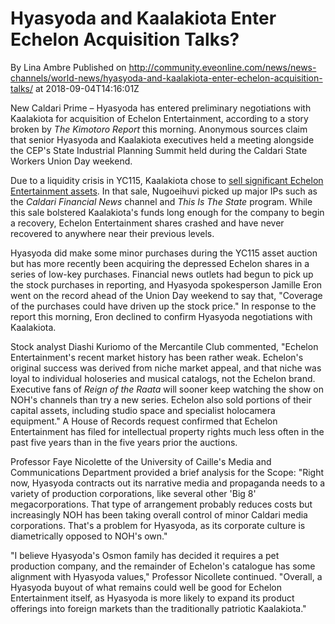 # Hyasyoda and Kaalakiota Enter Echelon Acquisition Talks?
By Lina Ambre
Published on http://community.eveonline.com/news/news-channels/world-news/hyasyoda-and-kaalakiota-enter-echelon-acquisition-talks/ at 2018-09-04T14:16:01Z

New Caldari Prime – Hyasyoda has entered preliminary negotiations with Kaalakiota for acquisition of Echelon Entertainment, according to a story broken by _The Kimotoro Report_ this morning. Anonymous sources claim that senior Hyasyoda and Kaalakiota executives held a meeting alongside the CEP's State Industrial Planning Summit held during the Caldari State Workers Union Day weekend.

Due to a liquidity crisis in YC115, Kaalakiota chose to [sell significant Echelon Entertainment assets](https://community.eveonline.com/news/news-channels/world-news/echelon-entertainment-auction-completed/). In that sale, Nugoeihuvi picked up major IPs such as the _Caldari Financial News_ channel and _This Is The State_ program. While this sale bolstered Kaalakiota's funds long enough for the company to begin a recovery, Echelon Entertainment shares crashed and have never recovered to anywhere near their previous levels.

Hyasyoda did make some minor purchases during the YC115 asset auction but has more recently been acquiring the depressed Echelon shares in a series of low-key purchases. Financial news outlets had begun to pick up the stock purchases in reporting, and Hyasyoda spokesperson Jamille Eron went on the record ahead of the Union Day weekend to say that, "Coverage of the purchases could have driven up the stock price." In response to the report this morning, Eron declined to confirm Hyasyoda negotiations with Kaalakiota.

Stock analyst Diashi Kuriomo of the Mercantile Club commented, "Echelon Entertainment's recent market history has been rather weak. Echelon's original success was derived from niche market appeal, and that niche was loyal to individual holoseries and musical catalogs, not the Echelon brand. Executive fans of _Reign of the Raata_ will sooner keep watching the show on NOH's channels than try a new series. Echelon also sold portions of their capital assets, including studio space and specialist holocamera equipment." A House of Records request confirmed that Echelon Entertainment has filed for intellectual property rights much less often in the past five years than in the five years prior the auctions.

Professor Faye Nicolette of the University of Caille's Media and Communications Department provided a brief analysis for the Scope: "Right now, Hyasyoda contracts out its narrative media and propaganda needs to a variety of production corporations, like several other 'Big 8' megacorporations. That type of arrangement probably reduces costs but increasingly NOH has been taking overall control of minor Caldari media corporations. That's a problem for Hyasyoda, as its corporate culture is diametrically opposed to NOH's own."

"I believe Hyasyoda's Osmon family has decided it requires a pet production company, and the remainder of Echelon's catalogue has some alignment with Hyasyoda values," Professor Nicollete continued. "Overall, a Hyasyoda buyout of what remains could well be good for Echelon Entertainment itself, as Hyasyoda is more likely to expand its product offerings into foreign markets than the traditionally patriotic Kaalakiota."

